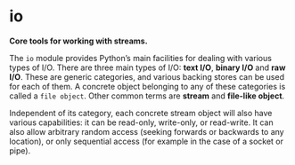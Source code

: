 # io
**Core tools for working with streams.**

The `io` module provides Python’s main facilities for dealing with various types of I/O. There are three main types of I/O: **text I/O**, **binary I/O** and **raw I/O**. These are generic categories, and various backing stores can be used for each of them. A concrete object belonging to any of these categories is called a `file object`. Other common terms are **stream** and **file-like object**.

Independent of its category, each concrete stream object will also have various capabilities: it can be read-only, write-only, or read-write. It can also allow arbitrary random access (seeking forwards or backwards to any location), or only sequential access (for example in the case of a socket or pipe).